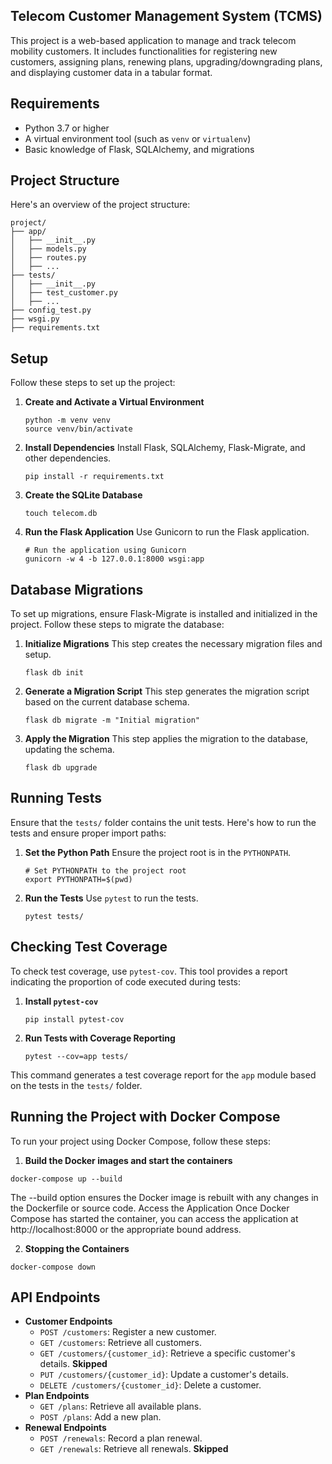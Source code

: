 ## Telecom Customer Management System (TCMS)

This project is a web-based application to manage and track telecom mobility customers. It includes functionalities for registering new customers, assigning plans, renewing plans, upgrading/downgrading plans, and displaying customer data in a tabular format.

## Requirements
- Python 3.7 or higher
- A virtual environment tool (such as `venv` or `virtualenv`)
- Basic knowledge of Flask, SQLAlchemy, and migrations

## Project Structure
Here's an overview of the project structure:
```
project/
├── app/
│   ├── __init__.py
│   ├── models.py
│   ├── routes.py
│   ├── ...
├── tests/
│   ├── __init__.py
│   ├── test_customer.py
│   ├── ...
├── config_test.py
├── wsgi.py
├── requirements.txt
```

## Setup
Follow these steps to set up the project:

1. **Create and Activate a Virtual Environment**
   ```
   python -m venv venv
   source venv/bin/activate
   ```

2. **Install Dependencies**
   Install Flask, SQLAlchemy, Flask-Migrate, and other dependencies.
   ```
   pip install -r requirements.txt
   ```

3. **Create the SQLite Database**
   ```
   touch telecom.db
   ```

4. **Run the Flask Application**
   Use Gunicorn to run the Flask application.
   ```
   # Run the application using Gunicorn
   gunicorn -w 4 -b 127.0.0.1:8000 wsgi:app
   ```

## Database Migrations
To set up migrations, ensure Flask-Migrate is installed and initialized in the project. Follow these steps to migrate the database:

1. **Initialize Migrations**
   This step creates the necessary migration files and setup.
   ```
   flask db init
   ```

2. **Generate a Migration Script**
   This step generates the migration script based on the current database schema.
   ```
   flask db migrate -m "Initial migration"
   ```

3. **Apply the Migration**
   This step applies the migration to the database, updating the schema.
   ```
   flask db upgrade
   ```

## Running Tests
Ensure that the `tests/` folder contains the unit tests. Here's how to run the tests and ensure proper import paths:

1. **Set the Python Path**
   Ensure the project root is in the `PYTHONPATH`.
   ```
   # Set PYTHONPATH to the project root
   export PYTHONPATH=$(pwd)
   ```

2. **Run the Tests**
   Use `pytest` to run the tests.
   ```
   pytest tests/
   ```

## Checking Test Coverage
To check test coverage, use `pytest-cov`. This tool provides a report indicating the proportion of code executed during tests:

1. **Install `pytest-cov`**
   ```
   pip install pytest-cov
   ```

2. **Run Tests with Coverage Reporting**
   ```
   pytest --cov=app tests/
   ```

This command generates a test coverage report for the `app` module based on the tests in the `tests/` folder.

## Running the Project with Docker Compose
To run your project using Docker Compose, follow these steps:

1. **Build the Docker images and start the containers**
  ```
  docker-compose up --build
  ```
The --build option ensures the Docker image is rebuilt with any changes in the Dockerfile or source code.
Access the Application
Once Docker Compose has started the container, you can access the application at http://localhost:8000 or the appropriate bound address.

2. **Stopping the Containers**
  ```
  docker-compose down
  ```

## API Endpoints
- **Customer Endpoints**
  - `POST /customers`: Register a new customer.
  - `GET /customers`: Retrieve all customers.
  - `GET /customers/{customer_id}`: Retrieve a specific customer's details. **Skipped**
  - `PUT /customers/{customer_id}`: Update a customer's details.
  - `DELETE /customers/{customer_id}`: Delete a customer.
- **Plan Endpoints**
  - `GET /plans`: Retrieve all available plans.
  - `POST /plans`: Add a new plan.
- **Renewal Endpoints**
  - `POST /renewals`: Record a plan renewal.
  - `GET /renewals`: Retrieve all renewals. **Skipped**

